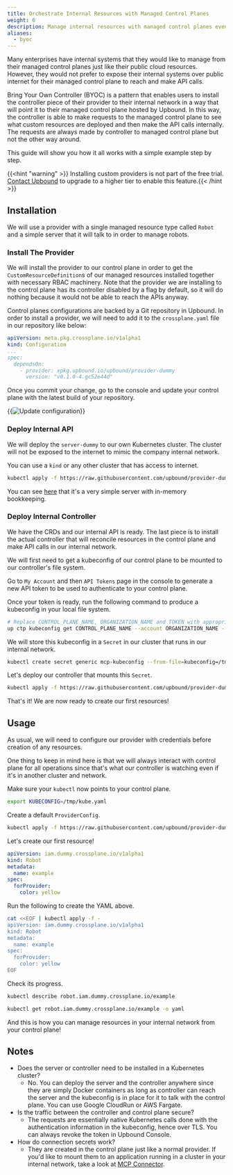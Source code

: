 ```yaml
---
title: Orchestrate Internal Resources with Managed Control Planes
weight: 6
description: Manage internal resources with managed control planes even if their APIs are not exposed to the internet.
aliases:
  - byoc
---
```


Many enterprises have internal systems that they would like to manage from their
managed control planes just like their public cloud resources. However, they
would not prefer to expose their internal systems over public internet for
their managed control plane to reach and make API calls.

Bring Your Own Controller (BYOC) is a pattern that enables users to install the
controller piece of their provider to their internal network in a way that will
point it to their managed control plane hosted by Upbound. In this way, the
controller is able to make requests to the managed control plane to see what
custom resources are deployed and then make the API calls internally. The
requests are always made by controller to managed control plane but not the
other way around.

This guide will show you how it all works with a simple example step by step.

{{<hint "warning" >}} Installing custom providers is not part of the free trial. 
[Contact Upbound](https://www.upbound.io/support/contact) to upgrade to a
higher tier to enable this feature.{{< /hint >}}

## Installation

We will use a provider with a single managed resource type called `Robot`
and a simple server that it will talk to in order to manage robots.

### Install The Provider

We will install the provider to our control plane in order to get the
`CustomResourceDefinition`s of our managed resources installed together with
necessary RBAC machinery. Note that the provider we are installing to the
control plane has its controller disabled by a flag by default, so it will do
nothing because it would not be able to reach the APIs anyway.

Control planes configurations are backed by a Git repository in Upbound. In
order to install a provider, we will need to add it to the `crossplane.yaml`
file in our repository like below:

```yaml
apiVersion: meta.pkg.crossplane.io/v1alpha1
kind: Configuration
...
spec:
  dependsOn:
    - provider: xpkg.upbound.io/upbound/provider-dummy
      version: "v0.1.0-4.gc52e44d"
```

Once you commit your change, go to the console and update your control plane
with the latest build of your repository.

{{<img src="knowledge-base/images/update-cp.png" alt="Update configuration"
size="small" lightbox="true">}}

### Deploy Internal API

We will deploy the `server-dummy` to our own Kubernetes cluster. The cluster
will not be exposed to the internet to mimic the company internal network.

You can use a `kind` or any other cluster that has access to internet.

```bash
kubectl apply -f https://raw.githubusercontent.com/upbound/provider-dummy/dc0f51d/cluster/server-deployment.yaml
```

You can see
[here](https://github.com/upbound/provider-dummy/blob/dc0f51d/cmd/server/main.go)
that it's a very simple server with in-memory bookkeeping.

### Deploy Internal Controller

We have the CRDs and our internal API is ready. The last piece is to install the
actual controller that will reconcile resources in the control plane and make
API calls in our internal network.

We will first need to get a kubeconfig of our control plane to be mounted to our
controller's file system.

Go to `My Account` and then `API Tokens` page in the console to generate a new
API token to be used to authenticate to your control plane.


Once your token is ready, run the following command to produce a kubeconfig in
your local file system.
```bash
# Replace CONTROL_PLANE_NAME, ORGANIZATION_NAME and TOKEN with appropriate values.
up ctp kubeconfig get CONTROL_PLANE_NAME --account ORGANIZATION_NAME --token='TOKEN' --file /tmp/kube.yaml
```

We will store this kubeconfig in a `Secret` in our cluster that runs in our
internal network.
```bash
kubectl create secret generic mcp-kubeconfig --from-file=kubeconfig=/tmp/kube.yaml
```

Let's deploy our controller that mounts this `Secret`.
```bash
kubectl apply -f https://raw.githubusercontent.com/upbound/provider-dummy/d8941da/cluster/controller-deployment.yaml
```

That's it! We are now ready to create our first resources!

## Usage

As usual, we will need to configure our provider with credentials before
creation of any resources.

One thing to keep in mind here is that we will always
interact with control plane for all operations since that's what our controller
is watching even if it's in another cluster and network.

Make sure your `kubectl` now points to your control plane.
```bash
export KUBECONFIG=/tmp/kube.yaml
```

Create a default `ProviderConfig`.
```bash
kubectl apply -f https://raw.githubusercontent.com/upbound/provider-dummy/dc0f51d/examples/providerconfig/incluster.yaml
```

Let's create our first resource!
```yaml
apiVersion: iam.dummy.crossplane.io/v1alpha1
kind: Robot
metadata:
  name: example
spec:
  forProvider:
    color: yellow
```

Run the following to create the YAML above.
```bash
cat <<EOF | kubectl apply -f -
apiVersion: iam.dummy.crossplane.io/v1alpha1
kind: Robot
metadata:
  name: example
spec:
  forProvider:
    color: yellow
EOF
```

Check its progress.
```bash
kubectl describe robot.iam.dummy.crossplane.io/example
```
```bash
kubectl get robot.iam.dummy.crossplane.io/example -o yaml
```

And this is how you can manage resources in your internal network from your
control plane!

## Notes

* Does the server or controller need to be installed in a Kubernetes cluster?
  * No. You can deploy the server and the controller anywhere since they are
    simply Docker containers as long as controller can reach the server and the
    kubeconfig is in place for it to talk with the control plane. You can use
    Google CloudRun or AWS Fargate.
* Is the traffic between the controller and control plane secure?
  * The requests are essentially native Kubernetes calls done with the
    authentication information in the kubeconfig, hence over TLS. You can always
    revoke the token in Upbound Console.
* How do connection secrets work?
  * They are created in the control plane just like a normal provider. If you'd
    like to mount them to an application running in a cluster in your internal
    network, take a look at [MCP
    Connector](https://docs.upbound.io/concepts/mcp/control-plane-connector/).
